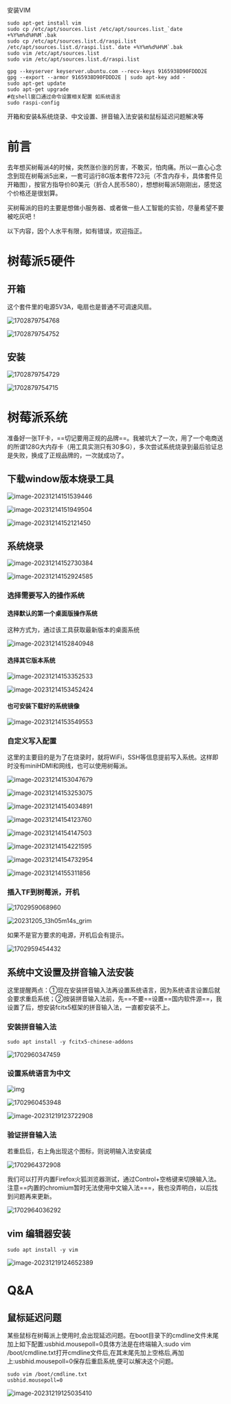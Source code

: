 安装VIM

```
sudo apt-get install vim
sudo cp /etc/apt/sources.list /etc/apt/sources.list_`date +%Y%m%d%H%M`.bak
sudo cp /etc/apt/sources.list.d/raspi.list /etc/apt/sources.list.d/raspi.list.`date +%Y%m%d%H%M`.bak
sudo vim /etc/apt/sources.list
sudo vim /etc/apt/sources.list.d/raspi.list 

gpg --keyserver keyserver.ubuntu.com --recv-keys 9165938D90FDDD2E
gpg --export --armor 9165938D90FDDD2E | sudo apt-key add -
sudo apt-get update
sudo apt-get upgrade
#在shell窗口通过命令设置相关配置 如系统语言
sudo raspi-config 
```

开箱和安装&系统烧录、中文设置、拼音输入法安装和鼠标延迟问题解决等

# 前言

去年想买树莓派4的时候，突然涨价涨的厉害，不敢买，怕肉痛。所以一直心心念念到现在树莓派5出来，一套可运行8G版本套件723元（不含内存卡，具体套件见开箱图），按官方指导价80美元（折合人民币580），想想树莓派5刚刚出，感觉这个价格还是很划算。

买树莓派的目的主要是想做小服务器、或者做一些人工智能的实验，尽量希望不要被吃灰吧！

以下内容，因个人水平有限，如有错误，欢迎指正。

# 树莓派5硬件

## 开箱

这个套件里的电源5V3A，电扇也是普通不可调速风扇。

![1702879754768](index.assets/1702879754768.jpg)

![1702879754752](index.assets/1702879754752.jpg)

## 安装

![1702879754729](index.assets/1702879754729.jpg)

![1702879754715](index.assets/1702879754715.jpg)

# 树莓派系统

准备好一张TF卡，==切记要用正规的品牌==。我被坑大了一次，用了一个电商送的所谓128G大内存卡（用工具实测只有30多G），多次尝试系统烧录到最后验证总是失败，换成了正规品牌的，一次就成功了。

## 下载window版本烧录工具

![image-20231214151539446](index.assets/image-20231214151539446.png)

![image-20231214151949504](index.assets/image-20231214151949504.png)

![image-20231214152121450](index.assets/image-20231214152121450.png)

## 系统烧录

![image-20231214152730384](index.assets/image-20231214152730384.png)

![image-20231214152924585](index.assets/image-20231214152924585.png)

### 选择需要写入的操作系统

#### 选择默认的第一个桌面版操作系统

这种方式为，通过该工具获取最新版本的桌面系统

![image-20231214152840948](index.assets/image-20231214152840948.png)

#### 选择其它版本系统

![image-20231214153352533](index.assets/image-20231214153352533.png)

![image-20231214153452424](index.assets/image-20231214153452424.png)

#### 也可安装下载好的系统镜像

![image-20231214153549553](index.assets/image-20231214153549553.png)

### 自定义写入配置

这里的主要目的是为了在烧录时，就将WiFi，SSH等信息提前写入系统。这样即时没有miniHDMI和网线，也可以使用树莓派。

![image-20231214153047679](index.assets/image-20231214153047679.png)

![image-20231214153253075](index.assets/image-20231214153253075.png)

![image-20231214154034891](index.assets/image-20231214154034891.png)

![image-20231214154123760](index.assets/image-20231214154123760.png)

![image-20231214154147503](index.assets/image-20231214154147503.png)

![image-20231214154221595](index.assets/image-20231214154221595.png)

![image-20231214154732954](index.assets/image-20231214154732954.png)

![image-20231214155311856](index.assets/image-20231214155311856.png)

### 插入TF到树莓派，开机

![1702959068960](index.assets/1702959068960.jpg)

![20231205_13h05m14s_grim](index.assets/20231205_13h05m14s_grim.png)

如果不是官方要求的电源，开机后会有提示。

![1702959454432](index.assets/1702959454432.png)

## 系统中文设置及拼音输入法安装

这里提醒两点：①现在安装拼音输入法再设置系统语言，因为系统语言设置后就会要求重启系统；②按装拼音输入法前，先==不要==设置==国内软件源==，我设置了后，想安装fcitx5框架的拼音输入法，一直都安装不上。

### 安装拼音输入法

```shell
sudo apt install -y fcitx5-chinese-addons
```

![1702960347459](index.assets/1702960347459.png)

### 设置系统语言为中文

![img](index.assets/062a0327deb3b1fa9576a4f4933d30e4.jpeg)

![1702960453948](index.assets/1702960453948.png)

![image-20231219123722908](index.assets/image-20231219123722908.png)

### 验证拼音输入法

若重启后，右上角出现这个图标，则说明输入法安装成

![1702964372908](index.assets/1702964372908.png)

我们可以打开内置Firefox火狐浏览器测试，通过Control+空格键来切换输入法。注意==内置的chromium暂时无法使用中文输入法===，我也没弄明白，以后找到问题再来更新。

![1702964036292](index.assets/1702964036292.jpg)

## vim 编辑器安装

```
sudo apt install -y vim
```



![image-20231219124652389](index.assets/image-20231219124652389.png)

# Q&A

## 鼠标延迟问题

某些鼠标在树莓派上使用时,会出现延迟问题。在boot目录下的cmdline文件末尾加上如下配置:usbhid.mousepoll=0具体方法是在终端输入:sudo vim /boot/cmdline.txt打开cmdline文件后,在其末尾先加上空格后,再加上:usbhid.mousepoll=0保存后重启系统,便可以解决这个问题。

```
sudo vim /boot/cmdline.txt
usbhid.mousepoll=0
```

![image-20231219125035410](index.assets/image-20231219125035410.png)



















